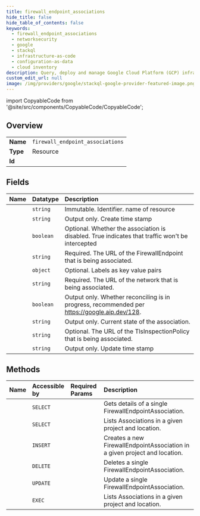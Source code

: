 ```yaml
---
title: firewall_endpoint_associations
hide_title: false
hide_table_of_contents: false
keywords:
  - firewall_endpoint_associations
  - networksecurity
  - google    
  - stackql
  - infrastructure-as-code
  - configuration-as-data
  - cloud inventory
description: Query, deploy and manage Google Cloud Platform (GCP) infrastructure and resources using SQL
custom_edit_url: null
image: /img/providers/google/stackql-google-provider-featured-image.png
---
```


import CopyableCode from '@site/src/components/CopyableCode/CopyableCode';




## Overview
<table><tbody>
<tr><td><b>Name</b></td><td><code>firewall_endpoint_associations</code></td></tr>
<tr><td><b>Type</b></td><td>Resource</td></tr>
<tr><td><b>Id</b></td><td><CopyableCode code="google.networksecurity.firewall_endpoint_associations" /></td></tr>
</tbody></table>

## Fields
| Name | Datatype | Description |
|:-----|:---------|:------------|
| <CopyableCode code="name" /> | `string` | Immutable. Identifier. name of resource |
| <CopyableCode code="createTime" /> | `string` | Output only. Create time stamp |
| <CopyableCode code="disabled" /> | `boolean` | Optional. Whether the association is disabled. True indicates that traffic won't be intercepted |
| <CopyableCode code="firewallEndpoint" /> | `string` | Required. The URL of the FirewallEndpoint that is being associated. |
| <CopyableCode code="labels" /> | `object` | Optional. Labels as key value pairs |
| <CopyableCode code="network" /> | `string` | Required. The URL of the network that is being associated. |
| <CopyableCode code="reconciling" /> | `boolean` | Output only. Whether reconciling is in progress, recommended per https://google.aip.dev/128. |
| <CopyableCode code="state" /> | `string` | Output only. Current state of the association. |
| <CopyableCode code="tlsInspectionPolicy" /> | `string` | Optional. The URL of the TlsInspectionPolicy that is being associated. |
| <CopyableCode code="updateTime" /> | `string` | Output only. Update time stamp |
## Methods
| Name | Accessible by | Required Params | Description |
|:-----|:--------------|:----------------|:------------|
| <CopyableCode code="projects_locations_firewall_endpoint_associations_get" /> | `SELECT` | <CopyableCode code="firewallEndpointAssociationsId, locationsId, projectsId" /> | Gets details of a single FirewallEndpointAssociation. |
| <CopyableCode code="projects_locations_firewall_endpoint_associations_list" /> | `SELECT` | <CopyableCode code="locationsId, projectsId" /> | Lists Associations in a given project and location. |
| <CopyableCode code="projects_locations_firewall_endpoint_associations_create" /> | `INSERT` | <CopyableCode code="locationsId, projectsId" /> | Creates a new FirewallEndpointAssociation in a given project and location. |
| <CopyableCode code="projects_locations_firewall_endpoint_associations_delete" /> | `DELETE` | <CopyableCode code="firewallEndpointAssociationsId, locationsId, projectsId" /> | Deletes a single FirewallEndpointAssociation. |
| <CopyableCode code="projects_locations_firewall_endpoint_associations_patch" /> | `UPDATE` | <CopyableCode code="firewallEndpointAssociationsId, locationsId, projectsId" /> | Update a single FirewallEndpointAssociation. |
| <CopyableCode code="_projects_locations_firewall_endpoint_associations_list" /> | `EXEC` | <CopyableCode code="locationsId, projectsId" /> | Lists Associations in a given project and location. |
